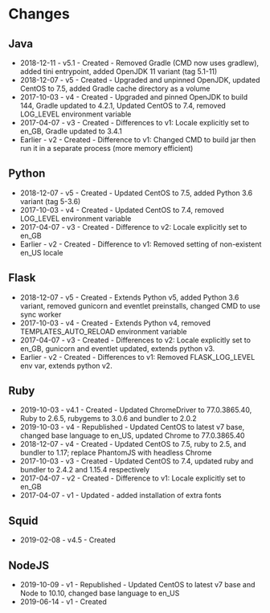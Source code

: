 # Changes

## Java

* 2018-12-11 - v5.1 - Created - Removed Gradle (CMD now uses gradlew), added tini entrypoint, added OpenJDK 11 variant (tag 5.1-11)
* 2018-12-07 - v5 - Created - Upgraded and unpinned OpenJDK, updated CentOS to 7.5, added Gradle cache directory as a volume
* 2017-10-03 - v4 - Created - Upgraded and pinned OpenJDK to build 144, Gradle updated to 4.2.1, Updated CentOS to 7.4, removed LOG_LEVEL environment variable
* 2017-04-07 - v3 - Created - Differences to v1: Locale explicitly set to en_GB, Gradle updated to 3.4.1
* Earlier - v2 - Created - Difference to v1: Changed CMD to build jar then run it in a separate process (more memory efficient)

## Python

* 2018-12-07 - v5 - Created - Updated CentOS to 7.5, added Python 3.6 variant (tag 5-3.6)
* 2017-10-03 - v4 - Created - Updated CentOS to 7.4, removed LOG_LEVEL environment variable
* 2017-04-07 - v3 - Created - Difference to v2: Locale explicitly set to en_GB
* Earlier - v2 - Created - Difference to v1: Removed setting of non-existent en_US locale

## Flask

* 2018-12-07 - v5 - Created - Extends Python v5, added Python 3.6 variant, removed gunicorn and eventlet preinstalls, changed CMD to use sync worker
* 2017-10-03 - v4 - Created - Extends Python v4, removed TEMPLATES\_AUTO\_RELOAD environment variable
* 2017-04-07 - v3 - Created - Differences to v2: Locale explicitly set to en_GB, gunicorn and eventlet updated, extends python v3.
* Earlier - v2 - Created - Differences to v1: Removed FLASK_LOG_LEVEL env var, extends python v2.

## Ruby

* 2019-10-03 - v4.1 - Created - Updated ChromeDriver to 77.0.3865.40, Ruby to 2.6.5, rubygems to 3.0.6 and  bundler to 2.0.2
* 2019-10-03 - v4 - Republished - Updated CentOS to latest v7 base, changed base language to en_US, updated Chrome to 77.0.3865.40
* 2018-12-07 - v4 - Created - Updated CentOS to 7.5, ruby to 2.5, and bundler to 1.17; replace PhantomJS with headless Chrome
* 2017-10-03 - v3 - Created - Updated CentOS to 7.4, updated ruby and bundler to 2.4.2 and 1.15.4 respectively
* 2017-04-07 - v2 - Created - Difference to v1: Locale explicitly set to en_GB
* 2017-04-07 - v1 - Updated - added installation of extra fonts

## Squid

* 2019-02-08 - v4.5 - Created

## NodeJS

* 2019-10-09 - v1 - Republished - Updated CentOS to latest v7 base and Node to 10.10, changed base language to en_US
* 2019-06-14 - v1 - Created
